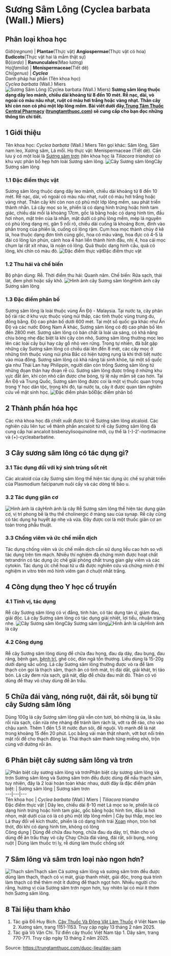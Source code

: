 # Sương Sâm Lông (Cyclea barbata (Wall.) Miers)

Phân loại khoa học  
---  
Giới(_regnum_) |  **Plantae**(Thực vật) **Angiospermae**(Thực vật có hoa) **Eudicots**(Thực vật hai lá mầm thật sự)  
Bộ(_ordo_) | **Ranunculales**(Mao lương)  
Họ(_familia_) | **Menispermaceae**(Tiết dê)  
Chi(_genus_) | **_Cyclea_**  
Danh pháp hai phần (Tên khoa học)  
_Cyclea barbata_ (Wall.) Miers  
![Sương Sâm Lông \(Cyclea barbata \(Wall.\) Miers\)](https://trungtamthuoc.com/images/others/day-sam-hay-xuong-sam-7018.jpg)
**Sương sâm lông thuộc dạng dây leo mảnh, chiều dài khoảng từ 8 đến 10 mét. Rễ nạc, dài, vỏ ngoài có màu nâu nhạt, ruột có màu hơi trắng hoặc vàng nhạt. Thân cây khi còn non có phủ một lớp lông mềm. Bài viết dưới đây,[Trung Tâm Thuốc Central Pharmacy](https://trungtamthuoc.com/ "Trung Tâm Thuốc Central Pharmacy") ([trungtamthuoc.com](https://trungtamthuoc.com/ "trungtamthuoc.com")) sẽ cung cấp cho bạn đọc những thông tin chi tiết.**
##  1 Giới thiệu
Tên khoa học: _Cyclea barbata_ (Wall.) Miers
Tên gọi khác: Sâm lông, Sâm nam leo, Xương sâm, Lá mối.
Họ thực vật: Menispermaceae (Tiết dê).
Cần lưu ý có một loài là [Sương sâm trơn](https://trungtamthuoc.com/duoc-lieu/suong-sam) (tên khoa học là  _Tiliacora triandra_) có khu vực phân bố hẹp hơn loài Sương sâm lông.
![Cây Sương sâm lông](https://trungtamthuoc.com/images/item/day-sam-hay-xuong-sam-5.jpg)Cây Sương sâm lông
### 1.1 Đặc điểm thực vật
Sương sâm lông thuộc dạng dây leo mảnh, chiều dài khoảng từ 8 đến 10 mét.
Rễ nạc, dài, vỏ ngoài có màu nâu nhạt, ruột có màu hơi trắng hoặc vàng nhạt.
Thân cây khi còn non có phủ một lớp lông mềm, sau phát triển thành nhẵn.
Lá cây mọc so le, phiến lá có dạng hình trứng hoặc hình tam giác, chiều dài mỗi lá khoảng 17cm, gốc lá bằng hoặc có dạng hình tim, đầu hơi nhọn, mặt trên của lá nhẵn, mặt dưới có phủ lông mềm, mép lá nguyên có phủ lông dạng mi, gân 5 nổi rõ, chiều dài cuống lá khoảng 8cm, đính vào phần trong của phiến lá, cuống có lông rậm.
Cụm hoa mọc thành chùy ở kẽ lá, hoa thuộc dạng đơn tính cùng gốc, hoa có màu vàng, hoa đực có 4-5 lá đài có lông lún phún, cánh hoa 4 hàn liền thành hình đầu, nhị 4, hoa cái mọc chụm lại rất xít nhau, lá noãn có lông.
Quả thuộc dạng hình cầu, quả có lông, khi chín có màu đỏ.
![Đặc điểm thực vật](https://trungtamthuoc.com/images/item/day-sam-hay-xuong-sam-0.jpg)Đặc điểm thực vật
### 1.2 Thu hái và chế biến
Bộ phận dùng: Rễ.
Thời điểm thu hái: Quanh năm.
Chế biến: Rửa sạch, thái lát, đem phơi hoặc sấy khô.
![Hình ảnh cây Sương sâm lông](https://trungtamthuoc.com/images/item/day-sam-hay-xuong-sam-6.jpg)Hình ảnh cây Sương sâm lông
### 1.3 Đặc điểm phân bố
Sương sâm lông là loài thuộc vùng Ấn Độ - Malaysia. Tại nước ta, cây phân bố rải rác ở khu vực thuộc vùng núi thấp, các tỉnh thuộc vùng trung du, đồng bằng. Độ cao phân bố dưới 600 mét. Tại một số quốc gia khác như Ấn Độ và các nước Đông Nam Á khác, Sương sâm lông có độ cao phân bố lên đến 2800 mét.
Sương sâm lông có bản chất là loài ưa sáng, có khả năng chịu bóng nhẹ đặc biệt là khi cây còn nhỏ, Sương sâm lông thường mọc leo lên các loài cây bụi hay cây gỗ nhỏ ven rừng. Trong tự nhiên, đã bắt gặp những cây Sương sâm lông có chiều dài lên đến 8 mét, các cây mọc ở những tỉnh thuộc vùng núi phía Bắc có hiện tượng rụng lá khi thời tiết nước vào mùa đông.
Sương sâm lông có khả năng tái sinh khỏe, tại một số quốc gia như Thái Lan hay Philippin, người dân còn trồng Sương sâm lông từ những đoạn thân hay đoạn rễ củ.
Sương sâm lông được trồng ở những khu vực đất ấm, khi còn nhỏ cần được che bóng, tỷ lệ nảy mầm sẽ cao hơn.
Tại Ấn Độ và Trung Quốc, Sương sâm lông được coi là một vị thuốc quan trọng trong Y học dân tộc, trong khi đó, tại nước ta, cây ít được quan tâm nghiên cứu về mặt sinh học.
![Đặc điểm phân bố](https://trungtamthuoc.com/images/item/day-sam-hay-xuong-sam-1.jpg)Đặc điểm phân bố
##  2 Thành phần hóa học
Các nhà khoa học đã chiết xuất được từ rễ Sương sâm lông alcaloid.
Các nghiên cứu liên tục về thành phần ancaloit từ rễ cây Sương sâm lông đã cung cấp hai ancaloit bisbenzylisoquinoline mới, cụ thể là (-)-2'-norlimacine và (+)-cycleabarbatine.
##  3 Cây sương sâm lông có tác dụng gì?
### 3.1 Tác dụng đối với ký sinh trùng sốt rét
Các alcaloid của cây Sương sâm lông thể hiện tác dụng ức chế sự phát triển của Plasmodium falciparum nuôi cấy và các dòng tế bào u.
### 3.2 Tác dụng giãn cơ
![Hình ảnh lá cây](https://trungtamthuoc.com/images/item/day-sam-hay-xuong-sam-2.jpg)Hình ảnh lá cây
Rễ Sương sâm lông thể hiện tác dụng giãn cơ, vị trí phong bế là thụ thể cholinergic ở màng sau của synap.
Rễ cây cũng có tác dụng hạ huyết áp nhẹ và vừa. Đây được coi là một thuốc giãn cơ an toàn trong phẫu thuật.
### 3.3 Chống viêm và ức chế miễn dịch
Tác dụng chống viêm và ức chế miễn dịch cần sử dụng liều cao hơn so với tác dụng trên tim mạch. Nhiều thí nghiệm đã chứng minh được hoạt chất tetrandrin có tác dụng ức chế giải phóng chất trung gian gây viêm và các cytokin.
Tác dụng ức chế hoại tử u đã được nghiên cứu và chứng minh ở thí nghiệm in vitro trên mô hình viêm gan ở chuột nhắt trắng.
##  4 Công dụng theo Y học cổ truyền
### 4.1 Tính vị, tác dụng
Rễ cây Sương sâm lông có vị đắng, tính hàn, có tác dụng tán ứ, giảm đau, giải độc.
Lá cây Sương sâm lông có tác dụng giải nhiệt, lợi tiểu, nhuận tràng nhẹ.
![Cây Sương sâm lông](https://trungtamthuoc.com/images/item/day-sam-hay-xuong-sam-7.jpg)Cây Sương sâm lông![Hình ảnh lá cây](https://trungtamthuoc.com/images/item/day-sam-hay-xuong-sam-3.jpg)Hình ảnh lá cây
### 4.2 Công dụng
Rễ cây Sương sâm lông dùng để chữa đau họng, đau dạ dày, đau bụng, đau răng, bệnh gan, [bệnh trĩ](https://trungtamthuoc.com/bai-viet/benh-tri-dau-hieu-benh-va-cach-chua-benh-tri-tai-nha "bệnh trĩ"), ghẻ cóc, đòn ngã tổn thương. Liều dùng là 15-20g dưới dạng sắc uống.
Lá cây Sương sâm lông thường được vò ra để làm thạch còn gọi là thạch sâm, thạch ăn có tính mát, trị đái dắt, giải khát, trị táo bón. Lá cây đem rửa sạch, giã nát, đắp để chữa đau mắt đỏ.
Thân có vỏ dùng để thay vỏ chay dùng để ăn trầu.
##  5 Chữa đái vàng, nóng ruột, đái rắt, sôi bụng từ cây Sương sâm lông
Dùng 100g lá cây Sương sâm lông già vẫn còn tươi, bỏ những lá úa, lá sâu rồi rửa sạch, cần rửa nhẹ nhàng để tránh làm rách lá, vớt ra để ráo, cho vào chậu xanh. Thêm 1 đến 1,5 lít nước đun sôi, để nguội. Vò mạnh để lá nát trong khoảng 15 đến 20 phút. Lọc bằng vải màn thật nhanh, vớt bọt nổi trên mặt rồi để cho thạch đông lại. Thái thạch sâm thành từng miếng nhỏ, trộn cùng với đường rồi ăn.
##  6 Phân biệt cây sương sâm lông và trơn
![Phân biệt cây sương sâm lông và trơn](https://trungtamthuoc.com/images/item/day-sam-hay-xuong-sam-4.jpg)Phân biệt cây sương sâm lông và trơn
Sương sâm lông và Sương sâm trơn đều được dùng để nấu thạch sâm, tuy nhiên, đây là 2 loài hoàn toàn khác nhau, dưới đây là đặc điểm phân biệt:
| Sương sâm lông | Sương sâm trơn  
---|---|---  
Tên khoa học |  _Cyclea barbata_ (Wall.) Miers | _Tiliacora triandra_  
Đặc điểm thực vật |  Dây leo, chiều dài 8-10 mét Lá mọc so le, phiến lá có dạng hình trứng hoặc hình tam giác, gốc bằng hoặc hình tim, đầu lá hơi nhọn, mặt dưới của có lá có phủ một lớp lông mềm |  Cây bụi thấp, mọc leo Lá thay đổi về kích thước, phiến lá có dạng hình trái [Xoan](https://trungtamthuoc.com/duoc-lieu/cay-xoan "Xoan") nhọn, tròn hơi thót, đôi khi có dạng hình tim, không có lông  
Công dụng |  Dùng để chữa đau họng, chữa đau dạ dày, trĩ, thân cho vỏ dùng để ăn trầu thay vỏ cây Chay Chữa đái vàng, đái rắt, sôi bụng, nóng ruột | Dùng làm thuốc trị lỵ, rễ dùng làm thuốc chống sốt  
##  7 Sâm lông và sâm trơn loại nào ngon hơn?
![Thạch sâm](https://trungtamthuoc.com/images/item/day-sam-hay-xuong-sam-8.jpg)Thạch sâm
Cả sương sâm lông và sương sâm trơn đều được dùng làm thạch, thạch có vị mát, giúp thanh nhiệt, giải độc, trong quá trình làm thạch có thể thêm một ít đường để thạch ngọt hơn. Nhiều người cho rằng, hương vị của Sương sâm trơn ngon hơn, tuy nhiên lại có mùi ít thơm hơn Sương sâm lông.
##  8 Tài liệu tham khảo
  1. Tác giả Đỗ Huy Bích. [Cây Thuốc Và Động Vật Làm Thuốc](https://trungtamthuoc.com/bai-viet/doc-online-va-tai-mien-phi-pdf-sach-cay-thuoc-va-dong-vat-lam-thuoc-o-viet-nam "Cây Thuốc Và Động Vật Làm Thuốc") ở Việt Nam tập 2. Xương sâm, trang 1151-1153. Truy cập ngày 13 tháng 2 năm 2025.
  2. Tác giả Võ Văn Chi. Từ điển cây thuốc Việt Nam tập 1. Dây sâm, trang 770-771. Truy cập ngày 13 tháng 2 năm 2025.




Source: https://trungtamthuoc.com/duoc-lieu/day-sam
